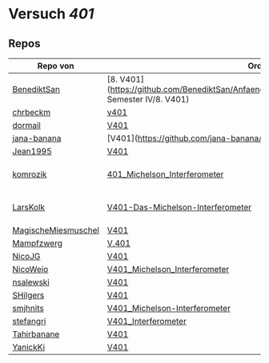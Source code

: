 # Versuch *401*

## Repos

|                     Repo von                     |                                                                         Ordner                                                                         |                                                                                                                                                                                                                                          PDFs                                                                                                                                                                                                                                           |
|--------------------------------------------------|--------------------------------------------------------------------------------------------------------------------------------------------------------|-----------------------------------------------------------------------------------------------------------------------------------------------------------------------------------------------------------------------------------------------------------------------------------------------------------------------------------------------------------------------------------------------------------------------------------------------------------------------------------------|
|[BenediktSan](../repo/BenediktSan)                |[8. V401](https://github.com/BenediktSan/AnfaengerPraktikum2020/tree/master/Versuche Semester IV/8. V401)                                               |[V401.pdf](https://docs.google.com/viewer?url=https://github.com/BenediktSan/AnfaengerPraktikum2020/raw/main/Versuche%20Semester%20IV/8.%20V401/V401.pdf)                                                                                                                                                                                                                                                                                                                                |
|[chrbeckm](../repo/chrbeckm)                      |[v401](https://github.com/chrbeckm/anfaenger-praktikum/tree/master/v401)                                                                                |–                                                                                                                                                                                                                                                                                                                                                                                                                                                                                        |
|[dormail](../repo/dormail)                        |[V401](https://github.com/dormail/ap/tree/master/V401)                                                                                                  |–                                                                                                                                                                                                                                                                                                                                                                                                                                                                                        |
|[jana-banana](../repo/jana-banana)                |[V401](https://github.com/jana-banana/AP-2020/tree/master/we did that/V401)                                                                             |–                                                                                                                                                                                                                                                                                                                                                                                                                                                                                        |
|[Jean1995](../repo/Jean1995)                      |[V401](https://github.com/Jean1995/Praktikum/tree/master/V401)                                                                                          |[V401.pdf](https://docs.google.com/viewer?url=https://github.com/Jean1995/Praktikum/raw/master/Protokolle_Fertig/V401.pdf)                                                                                                                                                                                                                                                                                                                                                               |
|[komrozik](../repo/komrozik)                      |[401_Michelson_Interferometer](https://github.com/komrozik/AP2019/tree/master/401_Michelson_Interferometer)                                             |[V401-mrozik-kebekus.pdf](https://docs.google.com/viewer?url=https://github.com/komrozik/AP2019/raw/master/401_Michelson_Interferometer/V401-mrozik-kebekus.pdf)<br/>[V401.pdf](https://docs.google.com/viewer?url=https://github.com/komrozik/AP2019/raw/master/401_Michelson_Interferometer/V401.pdf)                                                                                                                                                                                  |
|[LarsKolk](../repo/LarsKolk)                      |[V401-Das-Michelson-Interferometer](https://github.com/LarsKolk/Anfaengerpraktikum/tree/master/V401-Das-Michelson-Interferometer)                       |[main.pdf](https://docs.google.com/viewer?url=https://github.com/LarsKolk/Anfaengerpraktikum/raw/master/V401-Das-Michelson-Interferometer/main.pdf)<br/>[V401_alt.pdf](https://docs.google.com/viewer?url=https://github.com/LarsKolk/Anfaengerpraktikum/raw/master/V401-Das-Michelson-Interferometer/V401_alt.pdf)<br/>[V401_github.pdf](https://docs.google.com/viewer?url=https://github.com/LarsKolk/Anfaengerpraktikum/raw/master/V401-Das-Michelson-Interferometer/V401_github.pdf)|
|[MagischeMiesmuschel](../repo/MagischeMiesmuschel)|[V401](https://github.com/MagischeMiesmuschel/AnfaengerPraktikum/tree/master/V401)                                                                      |–                                                                                                                                                                                                                                                                                                                                                                                                                                                                                        |
|[Mampfzwerg](../repo/Mampfzwerg)                  |[V.401](https://github.com/Mampfzwerg/Praktikum/tree/master/V.401)                                                                                      |[main.pdf](https://docs.google.com/viewer?url=https://github.com/Mampfzwerg/Praktikum/raw/master/V.401/latex-template/main.pdf)                                                                                                                                                                                                                                                                                                                                                          |
|[NicoJG](../repo/NicoJG)                          |[V401](https://github.com/NicoJG/Anfaengerpraktikum/tree/master/V401)                                                                                   |[Abgabe.pdf](https://docs.google.com/viewer?url=https://github.com/NicoJG/Anfaengerpraktikum/raw/master/V401/Abgabe.pdf)                                                                                                                                                                                                                                                                                                                                                                 |
|[NicoWeio](../repo/NicoWeio)                      |[V401_Michelson_Interferometer](https://github.com/NicoWeio/AP/tree/master/V401_Michelson_Interferometer)                                               |[main.pdf](https://docs.google.com/viewer?url=https://github.com/NicoWeio/AP/raw/gh-pages/V401_Michelson_Interferometer/build/main.pdf)                                                                                                                                                                                                                                                                                                                                                  |
|[nsalewski](../repo/nsalewski)                    |[V401](https://github.com/nsalewski/laboratory/tree/master/V401)                                                                                        |–                                                                                                                                                                                                                                                                                                                                                                                                                                                                                        |
|[SHilgers](../repo/SHilgers)                      |[V401](https://github.com/SHilgers/Praktikum2/tree/master/V401)                                                                                         |–                                                                                                                                                                                                                                                                                                                                                                                                                                                                                        |
|[smjhnits](../repo/smjhnits)                      |[V401_Michelson-Interferometer](https://github.com/smjhnits/Praktikum_TU_D_16-17/tree/master/Anfängerpraktikum/Protokolle/V401_Michelson-Interferometer)|[V401.pdf](https://docs.google.com/viewer?url=https://github.com/smjhnits/Praktikum_TU_D_16-17/raw/master/Anf%C3%A4ngerpraktikum/Fertige%20Protokolle/V401.pdf)                                                                                                                                                                                                                                                                                                                          |
|[stefangri](../repo/stefangri)                    |[V401_Interferometer](https://github.com/stefangri/s_s_productions/tree/master/PHY341/V401_Interferometer)                                              |–                                                                                                                                                                                                                                                                                                                                                                                                                                                                                        |
|[Tahirbanane](../repo/Tahirbanane)                |[V401](https://github.com/Tahirbanane/AP/tree/master/V401)                                                                                              |–                                                                                                                                                                                                                                                                                                                                                                                                                                                                                        |
|[YanickKi](../repo/YanickKi)                      |[V401](https://github.com/YanickKi/AP_T_Y/tree/master/V401)                                                                                             |–                                                                                                                                                                                                                                                                                                                                                                                                                                                                                        |
